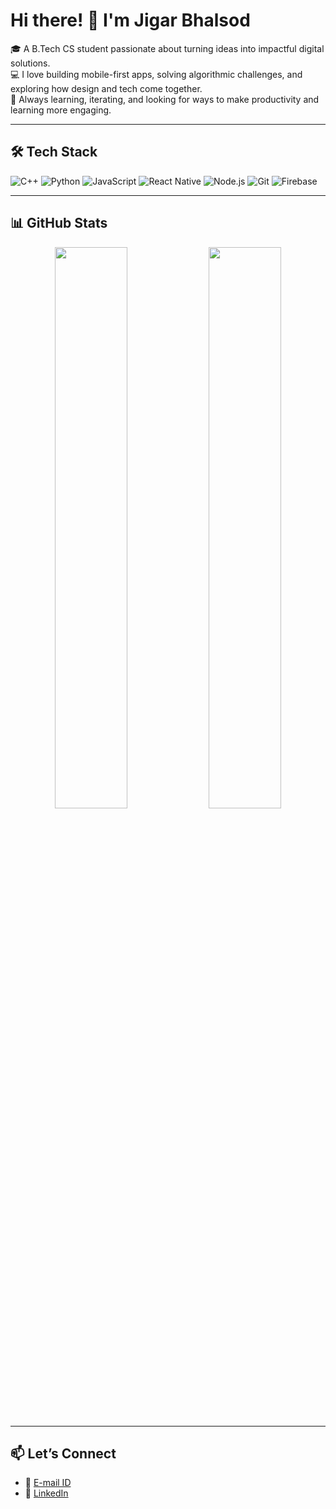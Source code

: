 # Hi there! 👋 I'm Jigar Bhalsod

🎓 A B.Tech CS student passionate about turning ideas into impactful digital solutions.  
💻 I love building mobile-first apps, solving algorithmic challenges, and exploring how design and tech come together.  
🚀 Always learning, iterating, and looking for ways to make productivity and learning more engaging.

---

## 🛠️ Tech Stack
![C++](https://img.shields.io/badge/-C++-00599C?style=flat&logo=c%2B%2B&logoColor=white)
![Python](https://img.shields.io/badge/-Python-3776AB?style=flat&logo=python&logoColor=white)
![JavaScript](https://img.shields.io/badge/-JavaScript-F7DF1E?style=flat&logo=javascript&logoColor=black)
![React Native](https://img.shields.io/badge/-React%20Native-20232A?style=flat&logo=react&logoColor=61DAFB)
![Node.js](https://img.shields.io/badge/-Node.js-339933?style=flat&logo=node.js&logoColor=white)
![Git](https://img.shields.io/badge/-Git-F05032?style=flat&logo=git&logoColor=white)
![Firebase](https://img.shields.io/badge/-Firebase-FFCA28?style=flat&logo=firebase&logoColor=white)

---

## 📊 GitHub Stats

<p align="center">
  <img src="https://github-readme-stats.vercel.app/api?username=jigarbhalsod&show_icons=true&theme=radical" width="48%" />
  <img src="https://github-readme-streak-stats.herokuapp.com/?user=jigarbhalsod&theme=radical" width="48%" />
</p>

---

## 📫 Let’s Connect
- 📧 [E-mail ID](bhalsodjigar@gmail.com)
- 💼 [LinkedIn](https://www.linkedin.com/in/jigar-bhalsod-80b20227b/)

